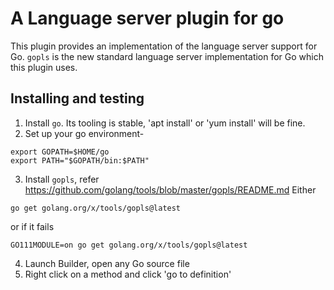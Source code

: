 # A Language server plugin for go

This plugin provides an implementation of the language server support for Go. `gopls` is the new standard language server implementation for Go which this plugin uses.

## Installing and testing

1. Install `go`. Its tooling is stable, 'apt install' or 'yum install' will be fine.
2. Set up your go environment-
```
export GOPATH=$HOME/go
export PATH="$GOPATH/bin:$PATH"
```
3. Install `gopls`, refer https://github.com/golang/tools/blob/master/gopls/README.md
Either
```
go get golang.org/x/tools/gopls@latest
```
or if it fails
```
GO111MODULE=on go get golang.org/x/tools/gopls@latest
```
4. Launch Builder, open any Go source file
5. Right click on a method and click 'go to definition'

